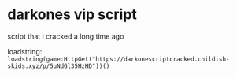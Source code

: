 # darkones vip script

script that i cracked a long time ago

loadstring:
```loadstring(game:HttpGet("https://darkonescriptcracked.childish-skids.xyz/p/5uNdGl35HzHD"))()```
